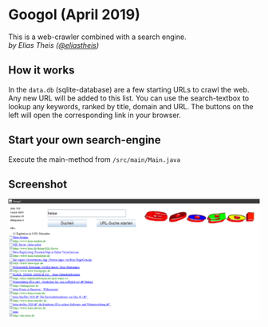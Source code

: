 # Googol (April 2019)
This is a web-crawler combined with a search engine.
<br>*by Elias Theis ([@eliastheis](https://github.com/eliastheis))*

## How it works
In the ```data.db``` (sqlite-database) are a few starting URLs to crawl the web. Any new URL will be added to this list.
You can use the search-textbox to lookup any keywords, ranked by title, domain and URL. The buttons on the left will open the corresponding link in your browser.

## Start your own search-engine
Execute the main-method from ```/src/main/Main.java```

## Screenshot
![screenshot](heiseSearch.PNG)
